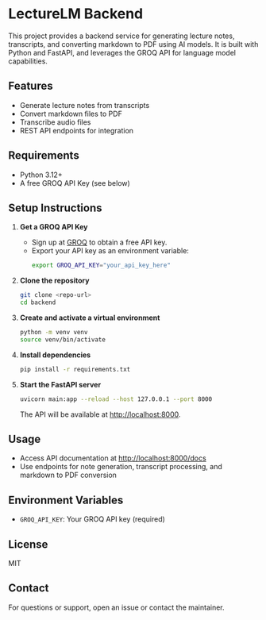 # LectureLM Backend

This project provides a backend service for generating lecture notes, transcripts, and converting markdown to PDF using AI models. It is built with Python and FastAPI, and leverages the GROQ API for language model capabilities.

## Features
- Generate lecture notes from transcripts
- Convert markdown files to PDF
- Transcribe audio files
- REST API endpoints for integration

## Requirements
- Python 3.12+
- A free GROQ API Key (see below)

## Setup Instructions

1. **Get a GROQ API Key**
   - Sign up at [GROQ](https://groq.com/) to obtain a free API key.
   - Export your API key as an environment variable:
     ```sh
     export GROQ_API_KEY="your_api_key_here"
     ```

2. **Clone the repository**
   ```sh
   git clone <repo-url>
   cd backend
   ```

3. **Create and activate a virtual environment**
   ```sh
   python -m venv venv
   source venv/bin/activate
   ```

4. **Install dependencies**
   ```sh
   pip install -r requirements.txt
   ```

5. **Start the FastAPI server**
   ```sh
   uvicorn main:app --reload --host 127.0.0.1 --port 8000
   ```
   The API will be available at [http://localhost:8000](http://localhost:8000).

## Usage
- Access API documentation at [http://localhost:8000/docs](http://localhost:8000/docs)
- Use endpoints for note generation, transcript processing, and markdown to PDF conversion

## Environment Variables
- `GROQ_API_KEY`: Your GROQ API key (required)

## License
MIT

## Contact
For questions or support, open an issue or contact the maintainer.
